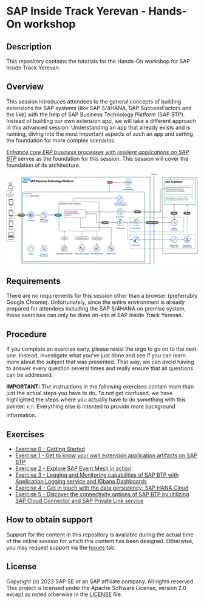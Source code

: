 # SAP Inside Track Yerevan - Hands-On workshop

## Description

This repository contains the tutorials for the Hands-On workshop for SAP Inside Track Yerevan.

## Overview

This session introduces attendees to the general concepts of building extensions for SAP systems (like SAP S/4HANA, SAP SuccessFactors and the like) with the help of SAP Business Technology Platform (SAP BTP). Instead of building our own extension app, we will take a different approach in this advanced session: Understanding an app that already exists and is running, diving into the most important aspects of such an app and setting the foundation for more complex scenarios.

[_Enhance core ERP business processes with resilient applications on SAP BTP_](https://github.com/SAP-samples/btp-build-resilient-apps) serves as the foundation for this session. This session will cover the foundation of its architecture.

![Highlevel Architecture](exercises/ex1/images/highlevel-arch.png)

## Requirements

There are no requirements for this session other than a browser (preferrably Google Chrome). Unfortunately, since the entire environment is already prepared for attendees including the SAP S/4HANA on premise system, these exercises can only be done on-site at SAP Inside Track Yerevan.

## Procedure

If you complete an exercise early, please resist the urge to go on to the next one. Instead, investigate what you've just done and see if you can learn more about the subject that was presented. That way, we can avoid having to answer every question several times and really ensure that all questions can be addressed.

**IMPORTANT:** The instructions in the following exercises contain more than just the actual steps you have to do. To not get confused, we have highlighted the steps where you actually have to do something with this pointer: 👉. Everything else is intented to provide more background information.

## Exercises

- [Exercise 0 - Getting Started](exercises/ex0/)
- [Exercise 1 - Get to know your own extension application artifacts on SAP BTP](exercises/ex1/)
- [Exercise 2 - Explore SAP Event Mesh in action](exercises/ex2)
- [Exercise 3 - Logging and Monitoring capabilities of SAP BTP with Application Logging service and Kibana Dashboards](exercises/ex3/)
- [Exercise 4 - Get in touch with the data persistency: SAP HANA Cloud](exercises/ex4/)
- [Exercise 5 - Discover the connectivity options of SAP BTP by utilizing SAP Cloud Connector and SAP Private Link service](exercises/ex5/)

## How to obtain support

Support for the content in this repository is available during the actual time of the online session for which this content has been designed. Otherwise, you may request support via the [Issues](../../issues) tab.

## License

Copyright (c) 2023 SAP SE or an SAP affiliate company. All rights reserved. This project is licensed under the Apache Software License, version 2.0 except as noted otherwise in the [LICENSE](LICENSES/Apache-2.0.txt) file.
